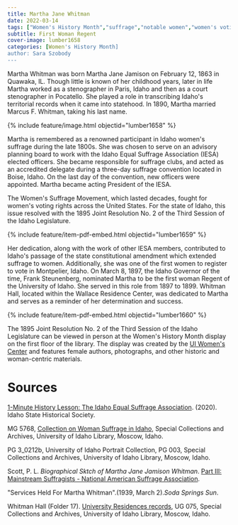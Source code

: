 ```yaml
---
title: Martha Jane Whitman
date: 2022-03-14
tags: ["Women's History Month","suffrage","notable women","women's voting rights","women"]
subtitle: First Woman Regent
cover-image: lumber1658
categories: [Women's History Month]
author: Sara Szobody
---
```


Martha Whitman was born Martha Jane Jamison on February 12, 1863 in Quawaka, IL. Though little is known of her childhood years, later in life Martha worked as a stenographer in Paris, Idaho and then as a court stenographer in Pocatello. She played a role in transcribing Idaho's territorial records when it came into statehood. In 1890, Martha married Marcus F. Whitman, taking his last name.

{% include feature/image.html objectid="lumber1658" %}

Martha is remembered as a renowned participant in Idaho women's suffrage during the late 1800s. She was chosen to serve on an advisory planning board to work with the Idaho Equal Suffrage Association (IESA) elected officers. She became responsible for suffrage clubs, and acted as an accredited delegate during a three-day suffrage convention located in Boise, Idaho. On the last day of the convention, new officers were appointed. Martha became acting President of the IESA. 

The Women's Suffrage Movement, which lasted decades, fought for women's voting rights across the United States. For the state of Idaho, this issue resolved with the 1895 Joint Resolution No. 2 of the Third Session of the Idaho Legislature.

{% include feature/item-pdf-embed.html objectid="lumber1659" %}

Her dedication, along with the work of other IESA members, contributed to Idaho's passage of the state constitutional amendment which extended suffrage to women. Additionally, she was one of the first women to register to vote in Montpelier, Idaho. On March 8, 1897, the Idaho Governor of the time, Frank Steunenberg, nominated Martha to be the first woman Regent of the University of Idaho. She served in this role from 1897 to 1899. Whitman Hall, located within the Wallace Residence Center, was dedicated to Martha and serves as a reminder of her determination and success. 

{% include feature/item-pdf-embed.html objectid="lumber1660" %}

The 1895 Joint Resolution No. 2 of the Third Session of the Idaho Legislature can be viewed in person at the Women's History Month display on the first floor of the library. The display was created by the [UI Women's Center](https://www.uidaho.edu/diversity/edu/womens-center) and features female authors, photographs, and other historic and woman-centric materials.

# Sources

[1-Minute History Lesson: The Idaho Equal Suffrage Association](https://www.facebook.com/watch/?v=893136621188982). (2020). Idaho State Historical Society.

MG 5768, [Collection on Woman Suffrage in Idaho](https://archiveswest.orbiscascade.org/ark:/80444/xv74743), Special Collections and Archives, University of Idaho Library, Moscow, Idaho.

PG 3_0212b, University of Idaho Portrait Collection, PG 003, Special Collections and Archives, University of Idaho Library, Moscow, Idaho.

Scott, P. L. <i>Biographical Sktch of Martha Jane Jamison Whitman</i>. [Part III: Mainstream Suffragists - National American Suffrage Association](https://documents.alexanderstreet.com/d/1009860136).

"Services Held For Martha Whitman".(1939, March 2).<i>Soda Springs Sun</i>.

Whitman Hall (Folder 17). [University Residences records](https://archiveswest.orbiscascade.org/ark:/80444/xv161197), UG 075, Special Collections and Archives, University of Idaho Library, Moscow, Idaho.